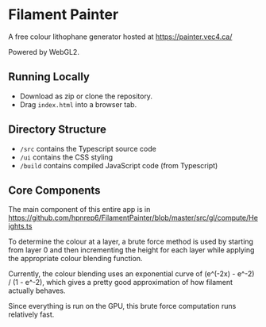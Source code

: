 # Filament Painter

A free colour lithophane generator hosted at https://painter.vec4.ca/ 

Powered by WebGL2.

## Running Locally

- Download as zip or clone the repository.
- Drag `index.html` into a browser tab.

## Directory Structure

- `/src` contains the Typescript source code
- `/ui` contains the CSS styling
- `/build` contains compiled JavaScript code (from Typescript)

## Core Components

The main component of this entire app is in https://github.com/hpnrep6/FilamentPainter/blob/master/src/gl/compute/Heights.ts

To determine the colour at a layer, a brute force method is used by starting from layer 0 and then incrementing the height for each layer while applying the appropriate colour blending function. 

Currently, the colour blending uses an exponential curve of (e^(-2x) - e^-2) / (1 - e^-2), which gives a pretty good approximation of how filament actually behaves. 

Since everything is run on the GPU, this brute force computation runs relatively fast.
